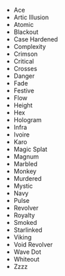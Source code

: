 - Ace
- Artic Illusion
- Atomic
- Blackout
- Case Hardened
- Complexity
- Crimson
- Critical
- Crosses
- Danger
- Fade
- Festive
- Flow
- Height
- Hex
- Hologram
- Infra
- Ivoire
- Karo
- Magic Splat
- Magnum
- Marbled
- Monkey
- Murdered
- Mystic
- Navy
- Pulse
- Revolver
- Royalty
- Smoked
- Starlinked
- Viking
- Void Revolver
- Wave Dot
- Whiteout
- Zzzz
